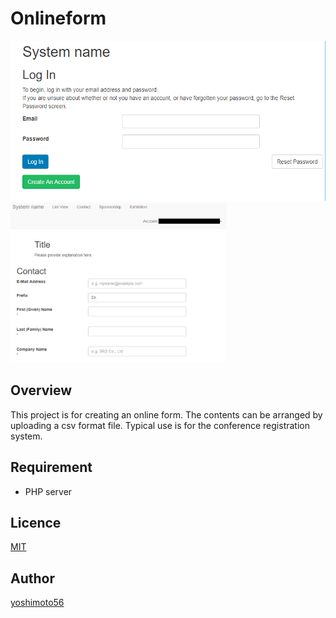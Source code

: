 # Onlineform

<img src="login.PNG" height="256"><img src="main.PNG" height="256">

## Overview

This project is for creating an online form. The contents can be arranged by uploading a csv format file. Typical use is for the conference registration system.

## Requirement

- PHP server

## Licence

[MIT](https://github.com/yoshimoto56/eit/blob/master/LICENSE)


## Author

[yoshimoto56](https://github.com/yoshimoto56)